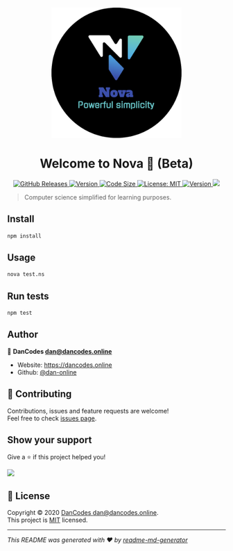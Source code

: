 <p align="center">
<img width="300" src="build/round.png">
<h1 align="center">Welcome to Nova 👋 (Beta)</h1>
<p align="center">
<a href="">
    <img alt="GitHub Releases" src="https://img.shields.io/github/downloads/dan-online/nova/latest/total">
</a>
<a href="">
    <img alt="Version" src="https://img.shields.io/github/languages/top/dan-online/nova">
</a>
<a href="">
    <img alt="Code Size" src="https://img.shields.io/github/languages/code-size/dan-online/nova">
</a>
<a href="LICENSE.md" target="_blank">
    <img alt="License: MIT" src="https://img.shields.io/badge/License-MIT-yellow.svg" />
</a>
<a href="package.json" target="_blank">
    <img alt="Version" src="https://img.shields.io/github/package-json/v/dan-online/nova">
</a>
<a href="https://www.codacy.com?utm_source=github.com&amp;utm_medium=referral&amp;utm_content=dan-online/Nova&amp;utm_campaign=Badge_Grade"><img src="https://api.codacy.com/project/badge/Grade/ec863653fbde4d38889e471a8508fb72"/></a>
</p>
</p>

> Computer science simplified for learning purposes.

## Install

```bash
npm install
```

## Usage

```bash
nova test.ns
```

## Run tests

```bash
npm test
```

## Author

👤 **DanCodes <dan@dancodes.online>**

- Website: https://dancodes.online
- Github: [@dan-online](https://github.com/dan-online)

## 🤝 Contributing

Contributions, issues and feature requests are welcome!<br />Feel free to check [issues page](https://github.com/dan-online/Nova/issues).

## Show your support

Give a ⭐️ if this project helped you!

<a href="https://www.patreon.com/mayorchano">
<img src="https://c5.patreon.com/external/logo/become_a_patron_button@2x.png" width="160">
</a>

## 📝 License

Copyright © 2020 [DanCodes <dan@dancodes.online>](https://github.com/dan-online).<br />
This project is [MIT](LICENSE.md) licensed.

---

_This README was generated with ❤️ by [readme-md-generator](https://github.com/kefranabg/readme-md-generator)_
